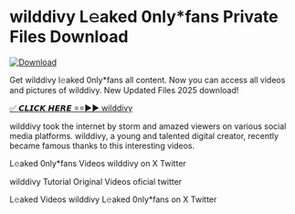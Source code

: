 # wilddivy L𝚎aked 0nly*fans Private Files Download

[![Download](https://i.imgur.com/PoXn3jX.png)](https://mediafirer.com/wilddivy)

Get wilddivy l𝚎aked 0nly*fans all content. Now you can access all videos and pictures of wilddivy. New Updated Files 2025 download!

[✅ 𝘾𝙇𝙄𝘾𝙆 𝙃𝙀𝙍𝙀 ==►► wilddivy](https://mediafirer.com/wilddivy)

wilddivy took the internet by storm and amazed viewers on various social media platforms. wilddivy, a young and talented digital creator, recently became famous thanks to this interesting videos.

L𝚎aked 0nly*fans Videos wilddivy on X Twitter

wilddivy Tutorial Original Videos oficial twitter

L𝚎aked Videos wilddivy L𝚎aked 0nly*fans on X Twitter